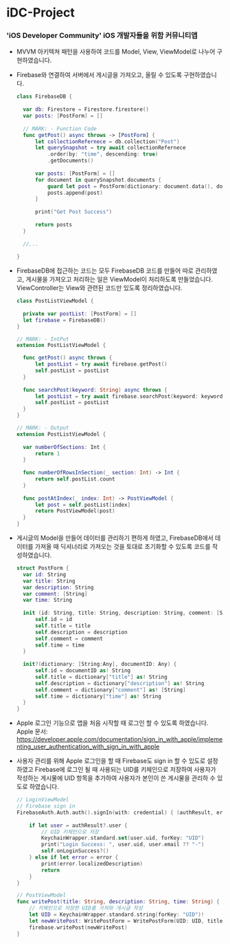 # iDC-Project

### 'iOS Developer Community' iOS 개발자들을 위함 커뮤니티앱
- MVVM 아키텍쳐 패턴을 사용하여 코드를 Model, View, ViewModel로 나누어 구현하였습니다.
- Firebase와 연결하여 서버에서 게시글을 가져오고, 올릴 수 있도록 구현하였습니다.
  ```swift
  class FirebaseDB {
    
    var db: Firestore = Firestore.firestore()
    var posts: [PostForm] = []
    
    // MARK: - Function Code
    func getPost() async throws -> [PostForm] {
        let collectionRefernece = db.collection("Post")
        let querySnapshot = try await collectionRefernece
            .order(by: "time", descending: true)
            .getDocuments()
        
        var posts: [PostForm] = []
        for document in querySnapshot.documents {
            guard let post = PostForm(dictionary: document.data(), documentID: document.documentID) else { throw NSError(domain: "Error getting documents", code: 404) }
            posts.append(post)
        }
        
        print("Get Post Success")
        
        return posts
    }
    
    //...
    
  }
  ```
  
- FirebaseDB에 접근하는 코드는 모두 FirebaseDB 코드를 만들어 따로 관리하였고, 게시물을 가져오고 처리하는 일은 ViewModel이 처리하도록 만들었습니다. ViewController는 View와 관련된 코드만 있도록 정리하였습니다.
  ```swift
  class PostListViewModel {
    
    private var postList: [PostForm] = []
    let firebase = FirebaseDB()
  }

  // MARK: - IntPut
  extension PostListViewModel {

    func getPost() async throws {
        let postList = try await firebase.getPost()
        self.postList = postList
    }
    
    func searchPost(keyword: String) async throws {
        let postList = try await firebase.searchPost(keyword: keyword)
        self.postList = postList
    }
  }

  // MARK: - Output
  extension PostListViewModel {
    
    var numberOfSections: Int {
        return 1
    }
    
    func numberOfRowsInSection(_ section: Int) -> Int {
        return self.postList.count
    }
    
    func postAtIndex(_ index: Int) -> PostViewModel {
        let post = self.postList[index]
        return PostViewModel(post)
    }
  }
  ```
  
- 게시글의 Model을 만들어 데이터를 관리하기 편하게 하였고, FirebaseDB에서 데이터를 가져올 때 딕셔너리로 가져오는 것을 토대로 초기화할 수 있도록 코드를 작성하였습니다.
  ```swift
  struct PostForm {
    var id: String
    var title: String
    var description: String
    var comment: [String]
    var time: String
    
    init (id: String, title: String, description: String, comment: [String], time: String) {
        self.id = id
        self.title = title
        self.description = description
        self.comment = comment
        self.time = time
    }
    
    init?(dictionary: [String:Any], documentID: Any) {
        self.id = documentID as! String
        self.title = dictionary["title"] as! String
        self.description = dictionary["description"] as! String
        self.comment = dictionary["comment"] as! [String]
        self.time = dictionary["time"] as! String
    }
  }
  ```
- Apple 로그인 기능으로 앱을 처음 시작할 때 로그인 할 수 있도록 하였습니다.
Apple 문서: https://developer.apple.com/documentation/sign_in_with_apple/implementing_user_authentication_with_sign_in_with_apple

- 사용자 관리를 위해 Apple 로그인을 할 때 Firebase도 sign in 할 수 있도로 설정하였고 Firebase에 로그인 될 때 사용되는 UID를 키체인으로 저장하여 사용자가 작성하는 게시물에 UID 항목을 추가하여 사용자가 본인이 쓴 게시물을 관리하 수 있도로 하였습니다.
  ```swift
  // LoginViewModel
  // Firebase sign in
  FirebaseAuth.Auth.auth().signIn(with: credential) { (authResult, error) in
                
      if let user = authResult?.user {
          // UID 키체인으로 저장
          KeychainWrapper.standard.set(user.uid, forKey: "UID")
          print("Login Success: ", user.uid, user.email ?? "-")
          self.onLoginSuccess?()
      } else if let error = error {
          print(error.localizedDescription)
          return
      }
  }
  ```
  
  ```swift
  // PostViewModel
  func writePost(title: String, description: String, time: String) {
      // 키체인으로 저장한 UID를 가져와 게시글 작성
      let UID = KeychainWrapper.standard.string(forKey: "UID")!
      let newWritePost: WritePostForm = WritePostForm(UID: UID, title: title, description: description, comment: [], time: time)
      firebase.writePost(newWritePost)
  }
  ```
  
